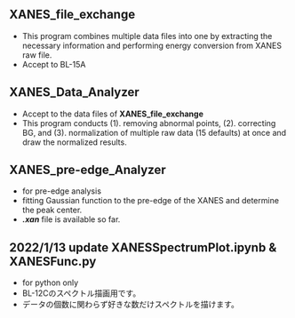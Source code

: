 ## XANES_file_exchange
- This program combines multiple data files into one by extracting the necessary information and performing energy conversion from XANES raw file.
- Accept to BL-15A
## XANES_Data_Analyzer
- Accept to the data files of **XANES_file_exchange**
- This program conducts (1). removing abnormal points, (2). correcting BG, and (3). normalization of multiple raw data (15 defaults) at once and draw the normalized results. 
## XANES_pre-edge_Analyzer
- for pre-edge analysis
- fitting Gaussian function to the pre-edge of the XANES and determine the peak center.
- ***.xan*** file is available so far. 
## 2022/1/13 update XANESSpectrumPlot.ipynb & XANESFunc.py
- for python only
- BL-12Cのスペクトル描画用です。
- データの個数に関わらず好きな数だけスペクトルを描けます。
